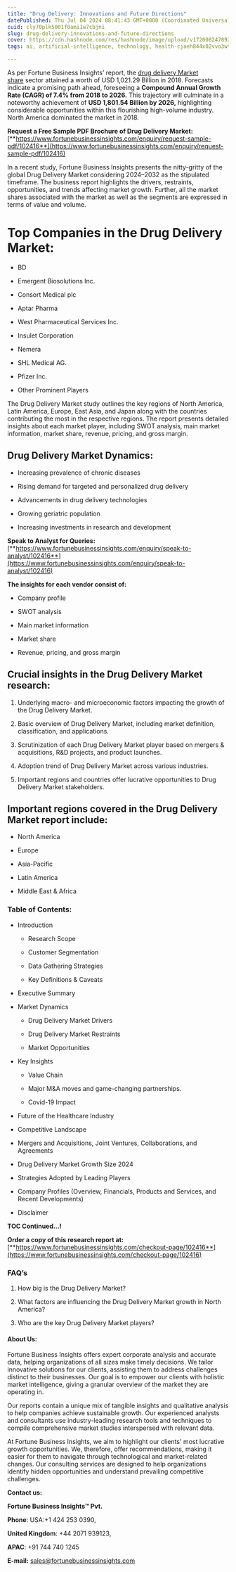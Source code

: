 ```yaml
---
title: "Drug Delivery: Innovations and Future Directions"
datePublished: Thu Jul 04 2024 08:41:43 GMT+0000 (Coordinated Universal Time)
cuid: cly70plk5001f0ami1w7cbjni
slug: drug-delivery-innovations-and-future-directions
cover: https://cdn.hashnode.com/res/hashnode/image/upload/v1720082478929/6e1a1bf6-7174-4c8c-8e30-49721e19e568.png
tags: ai, artificial-intelligence, technology, health-cjaeh844x02vvo3wtj5r2s75q, healthcare, drug-delivery-market

---
```


As per Fortune Business Insights’ report, the [drug delivery Market share](https://www.fortunebusinessinsights.com/drug-delivery-market-102416) sector attained a worth of USD 1,021.29 Billion in 2018. Forecasts indicate a promising path ahead, foreseeing a **Compound Annual Growth Rate (CAGR) of 7.4% from 2018 to 2026.** This trajectory will culminate in a noteworthy achievement of **USD 1,801.54 Billion by 2026,** highlighting considerable opportunities within this flourishing high-volume industry. North America dominated the market in 2018.

**Request a Free Sample PDF Brochure of Drug Delivery Market:** [**https://www.fortunebusinessinsights.com/enquiry/request-sample-pdf/102416**](https://www.fortunebusinessinsights.com/enquiry/request-sample-pdf/102416)

In a recent study, Fortune Business Insights presents the nitty-gritty of the global Drug Delivery Market considering 2024–2032 as the stipulated timeframe. The business report highlights the drivers, restraints, opportunities, and trends affecting market growth. Further, all the market shares associated with the market as well as the segments are expressed in terms of value and volume.

# **Top Companies in the Drug Delivery Market:**

* BD
    
* Emergent Biosolutions Inc.
    
* Consort Medical plc
    
* Aptar Pharma
    
* West Pharmaceutical Services Inc.
    
* Insulet Corporation
    
* Nemera
    
* SHL Medical AG.
    
* Pfizer Inc.
    
* Other Prominent Players
    

The Drug Delivery Market study outlines the key regions of North America, Latin America, Europe, East Asia, and Japan along with the countries contributing the most in the respective regions. The report presents detailed insights about each market player, including SWOT analysis, main market information, market share, revenue, pricing, and gross margin.

## Drug Delivery Market **Dynamics**:

* Increasing prevalence of chronic diseases
    
* Rising demand for targeted and personalized drug delivery
    
* Advancements in drug delivery technologies
    
* Growing geriatric population
    
* Increasing investments in research and development
    

**Speak to Analyst for Queries:** [**https://www.fortunebusinessinsights.com/enquiry/speak-to-analyst/102416**](https://www.fortunebusinessinsights.com/enquiry/speak-to-analyst/102416)

**The insights for each vendor consist of:**

* Company profile
    
* SWOT analysis
    
* Main market information
    
* Market share
    
* Revenue, pricing, and gross margin
    

## **Crucial insights in the Drug Delivery Market research:**

1. Underlying macro- and microeconomic factors impacting the growth of the Drug Delivery Market.
    
2. Basic overview of Drug Delivery Market, including market definition, classification, and applications.
    
3. Scrutinization of each Drug Delivery Market player based on mergers & acquisitions, R&D projects, and product launches.
    
4. Adoption trend of Drug Delivery Market across various industries.
    
5. Important regions and countries offer lucrative opportunities to Drug Delivery Market stakeholders.
    

## **Important regions covered in the Drug Delivery Market report include:**

* North America
    
* Europe
    
* Asia-Pacific
    
* Latin America
    
* Middle East & Africa
    

### **Table of Contents:**

* Introduction
    
    * Research Scope
        
    * Customer Segmentation
        
    * Data Gathering Strategies
        
    * Key Definitions & Caveats
        
* Executive Summary
    
* Market Dynamics
    
    * Drug Delivery Market Drivers
        
    * Drug Delivery Market Restraints
        
    * Market Opportunities
        
* Key Insights
    
    * Value Chain
        
    * Major M&A moves and game-changing partnerships.
        
    * Covid-19 Impact
        
* Future of the Healthcare Industry
    
* Competitive Landscape
    
* Mergers and Acquisitions, Joint Ventures, Collaborations, and Agreements
    
* Drug Delivery Market Growth Size 2024
    
* Strategies Adopted by Leading Players
    
* Company Profiles (Overview, Financials, Products and Services, and Recent Developments)
    
* Disclaimer
    

**TOC Continued…!**

**Order a copy of this research report at:** [**https://www.fortunebusinessinsights.com/checkout-page/102416**](https://www.fortunebusinessinsights.com/checkout-page/102416)

### **FAQ’s**

1. How big is the Drug Delivery Market?
    
2. What factors are influencing the Drug Delivery Market growth in North America?
    
3. Who are the key Drug Delivery Market players?
    

#### **About Us:**

Fortune Business Insights offers expert corporate analysis and accurate data, helping organizations of all sizes make timely decisions. We tailor innovative solutions for our clients, assisting them to address challenges distinct to their businesses. Our goal is to empower our clients with holistic market intelligence, giving a granular overview of the market they are operating in.

Our reports contain a unique mix of tangible insights and qualitative analysis to help companies achieve sustainable growth. Our experienced analysts and consultants use industry-leading research tools and techniques to compile comprehensive market studies interspersed with relevant data.

At Fortune Business Insights, we aim to highlight our clients' most lucrative growth opportunities. We, therefore, offer recommendations, making it easier for them to navigate through technological and market-related changes. Our consulting services are designed to help organizations identify hidden opportunities and understand prevailing competitive challenges.

**Contact us:**

**Fortune Business Insights™ Pvt.**

**Phone**: USA:+1 424 253 0390,

**United Kingdom**: +44 2071 939123,

**APAC**: +91 744 740 1245

**E-mail:** [sales@fortunebusinessinsights.com](mailto:sales@fortunebusinessinsights.com)